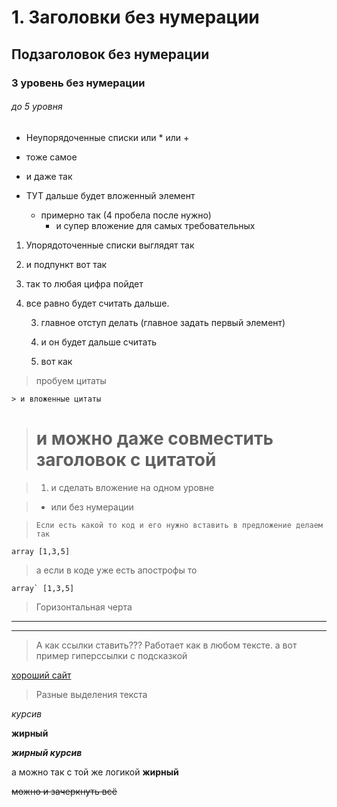 # 1. Заголовки без нумерации
## Подзаголовок без нумерации
### 3 уровень без нумерации
###### до 5 уровня

- Неупорядоченные списки  или * или +
+ тоже самое
* и даже так

* ТУТ дальше будет вложенный элемент
    * примерно так (4 пробела после нужно)
        * и супер вложение для самых требовательных

1. Упорядоточенные списки выглядят так
    
2. и подпункт вот так

0. так то любая цифра пойдет

100. все равно будет считать дальше.

     3. главное отступ делать (главное задать первый элемент)

     6. и он будет дальше считать

     0. вот как

> пробуем цитаты

    > и вложенные цитаты
         
># и можно даже совместить заголовок с цитатой

>1.    и сделать вложение на одном уровне

>*    или без нумерации

>     Если есть какой то код и его нужно вставить в предложение делаем так

`array [1,3,5]`

>    а если в коде уже есть апострофы то

``array` [1,3,5]``

>Горизонтальная черта 

***
---
 > А как ссылки ставить??? Работает как в любом тексте. а вот пример гиперссылки с подсказкой

 [хороший сайт](https://vk.com/feed/ "перейди сюда, когда устанешь")
 

>Разные выделения текста

*курсив*

**жирный**

***жирный курсив***

а можно так с той же логикой __жирный__
 
 ~~можно и зачеркнуть всё~~








